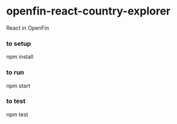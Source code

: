 # openfin-react-country-explorer

React in OpenFin

### to setup
npm install

### to run
npm start

### to test
npm test

